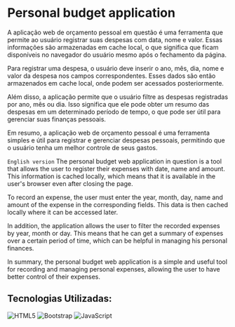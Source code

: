 # Personal budget application
A aplicação web de orçamento pessoal em questão é uma ferramenta que permite ao usuário registrar suas despesas com data, nome e valor. Essas informações são armazenadas em cache local, o que significa que ficam disponíveis no navegador do usuário mesmo após o fechamento da página.

Para registrar uma despesa, o usuário deve inserir o ano, mês, dia, nome e valor da despesa nos campos correspondentes. Esses dados são então armazenados em cache local, onde podem ser acessados posteriormente.

Além disso, a aplicação permite que o usuário filtre as despesas registradas por ano, mês ou dia. Isso significa que ele pode obter um resumo das despesas em um determinado período de tempo, o que pode ser útil para gerenciar suas finanças pessoais.

Em resumo, a aplicação web de orçamento pessoal é uma ferramenta simples e útil para registrar e gerenciar despesas pessoais, permitindo que o usuário tenha um melhor controle de seus gastos.

`English version`
The personal budget web application in question is a tool that allows the user to register their expenses with date, name and amount. This information is cached locally, which means that it is available in the user's browser even after closing the page.

To record an expense, the user must enter the year, month, day, name and amount of the expense in the corresponding fields. This data is then cached locally where it can be accessed later.

In addition, the application allows the user to filter the recorded expenses by year, month or day. This means that he can get a summary of expenses over a certain period of time, which can be helpful in managing his personal finances.

In summary, the personal budget web application is a simple and useful tool for recording and managing personal expenses, allowing the user to have better control of their expenses.

## Tecnologias Utilizadas:

![HTML5](https://img.shields.io/badge/html5-%23E34F26.svg?style=for-the-badge&logo=html5&logoColor=white)
![Bootstrap](https://img.shields.io/badge/bootstrap-%23563D7C.svg?style=for-the-badge&logo=bootstrap&logoColor=white)
![JavaScript](https://img.shields.io/badge/javascript-%23323330.svg?style=for-the-badge&logo=javascript&logoColor=%23F7DF1E)
